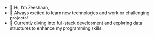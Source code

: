 - 👋 Hi, I’m Zeeshaan,
- 👀 Always excited to learn new technologies and work on challenging projects!
- 🌱 Currently diving into full-stack development and exploring data structures to enhance my programming skills.

<!---
DeveloperZeeshu/DeveloperZeeshu is a ✨ special ✨ repository because its `README.md` (this file) appears on your GitHub profile.
You can click the Preview link to take a look at your changes.
--->
